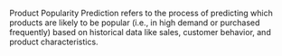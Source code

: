 Product Popularity Prediction refers to the 
process of predicting which products are 
likely to be popular (i.e., in high demand or 
purchased frequently) based on historical 
data like sales, customer behavior, and 
product characteristics.


